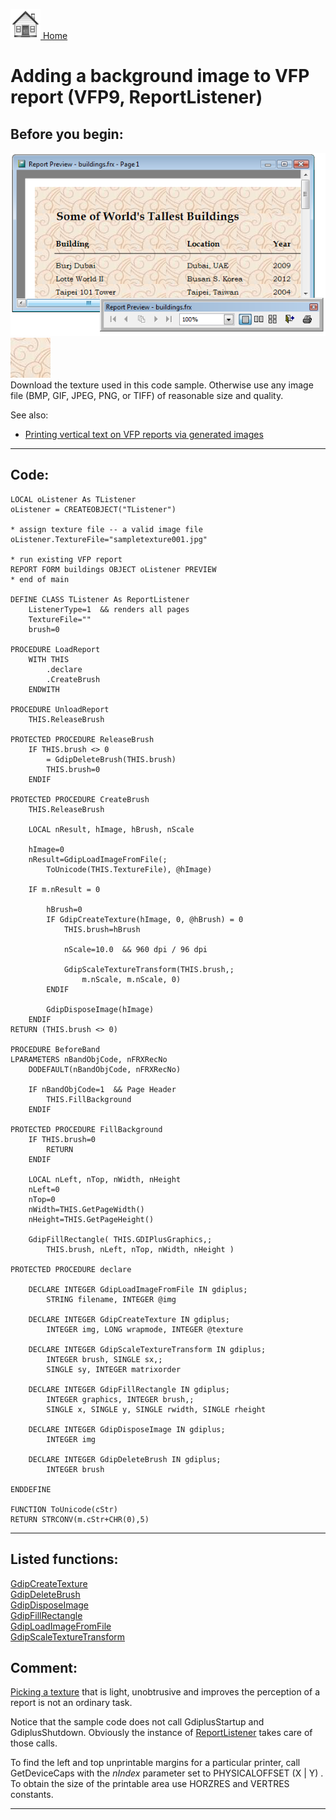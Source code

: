 [<img src="../images/home.png"> Home ](https://github.com/VFPX/Win32API)  

# Adding a background image to VFP report (VFP9, ReportListener)

## Before you begin:
![](../images/reporttexture.png)  
![](../images/sampletexture001.jpg)  
Download the texture used in this code sample. Otherwise use any image file (BMP, GIF, JPEG, PNG, or TIFF) of reasonable size and quality.  

See also:

* [Printing vertical text on VFP reports via generated images](sample_510.md)  
  
***  


## Code:
```foxpro  
LOCAL oListener As TListener
oListener = CREATEOBJECT("TListener")

* assign texture file -- a valid image file
oListener.TextureFile="sampletexture001.jpg"

* run existing VFP report
REPORT FORM buildings OBJECT oListener PREVIEW
* end of main

DEFINE CLASS TListener As ReportListener
	ListenerType=1  && renders all pages
	TextureFile=""
	brush=0

PROCEDURE LoadReport
	WITH THIS
		.declare
		.CreateBrush
	ENDWITH
	
PROCEDURE UnloadReport
	THIS.ReleaseBrush

PROTECTED PROCEDURE ReleaseBrush
	IF THIS.brush <> 0
		= GdipDeleteBrush(THIS.brush)
		THIS.brush=0
	ENDIF

PROTECTED PROCEDURE CreateBrush
	THIS.ReleaseBrush

	LOCAL nResult, hImage, hBrush, nScale

	hImage=0
	nResult=GdipLoadImageFromFile(;
		ToUnicode(THIS.TextureFile), @hImage)

	IF m.nResult = 0
	
		hBrush=0
		IF GdipCreateTexture(hImage, 0, @hBrush) = 0
			THIS.brush=hBrush
			
			nScale=10.0  && 960 dpi / 96 dpi
			
			GdipScaleTextureTransform(THIS.brush,;
				m.nScale, m.nScale, 0)
		ENDIF

		GdipDisposeImage(hImage)
	ENDIF
RETURN (THIS.brush <> 0)

PROCEDURE BeforeBand
LPARAMETERS nBandObjCode, nFRXRecNo
	DODEFAULT(nBandObjCode, nFRXRecNo)

	IF nBandObjCode=1  && Page Header
		THIS.FillBackground
	ENDIF
	
PROTECTED PROCEDURE FillBackground
	IF THIS.brush=0
		RETURN
	ENDIF

	LOCAL nLeft, nTop, nWidth, nHeight
	nLeft=0
	nTop=0
	nWidth=THIS.GetPageWidth()
	nHeight=THIS.GetPageHeight()
	
	GdipFillRectangle( THIS.GDIPlusGraphics,;
		THIS.brush, nLeft, nTop, nWidth, nHeight )

PROTECTED PROCEDURE declare

	DECLARE INTEGER GdipLoadImageFromFile IN gdiplus;
		STRING filename, INTEGER @img

	DECLARE INTEGER GdipCreateTexture IN gdiplus;
		INTEGER img, LONG wrapmode, INTEGER @texture

	DECLARE INTEGER GdipScaleTextureTransform IN gdiplus;
		INTEGER brush, SINGLE sx,;
		SINGLE sy, INTEGER matrixorder

	DECLARE INTEGER GdipFillRectangle IN gdiplus;
		INTEGER graphics, INTEGER brush,;
		SINGLE x, SINGLE y, SINGLE rwidth, SINGLE rheight

	DECLARE INTEGER GdipDisposeImage IN gdiplus;
		INTEGER img

	DECLARE INTEGER GdipDeleteBrush IN gdiplus;
		INTEGER brush

ENDDEFINE

FUNCTION ToUnicode(cStr)
RETURN STRCONV(m.cStr+CHR(0),5)  
```  
***  


## Listed functions:
[GdipCreateTexture](../libraries/gdiplus/GdipCreateTexture.md)  
[GdipDeleteBrush](../libraries/gdiplus/GdipDeleteBrush.md)  
[GdipDisposeImage](../libraries/gdiplus/GdipDisposeImage.md)  
[GdipFillRectangle](../libraries/gdiplus/GdipFillRectangle.md)  
[GdipLoadImageFromFile](../libraries/gdiplus/GdipLoadImageFromFile.md)  
[GdipScaleTextureTransform](../libraries/gdiplus/GdipScaleTextureTransform.md)  

## Comment:
<a href="http://archivetextures.net">Picking a texture</a> that is light, unobtrusive and improves the perception of a report is not an ordinary task.   
  
Notice that the sample code does not call GdiplusStartup and GdiplusShutdown. Obviously  the instance of <a href="http://msdn.microsoft.com/en-us/library/ms866899(VS.80).aspx">ReportListener</a> takes care of those calls.  
  
To find the left and top unprintable margins for a particular printer, call GetDeviceCaps with the *nIndex* parameter set to PHYSICALOFFSET (X | Y) . To obtain the size of the printable area use HORZRES and VERTRES constants.  
  
***  

